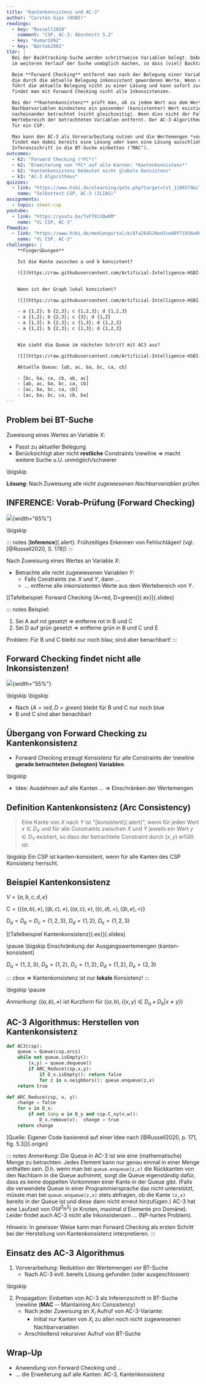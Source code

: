 ```yaml
---
title: "Kantenkonsistenz und AC-3"
author: "Carsten Gips (HSBI)"
readings:
  - key: "Russell2020"
    comment: "CSP, AC-3: Abschnitt 5.2"
  - key: "Kumar1992"
  - key: "Bartak2001"
tldr: |
  Bei der Backtracking-Suche werden schrittweise Variablen belegt. Dabei kann eine Belegung eine Lösung
  im weiteren Verlauf der Suche unmöglich machen, so dass (viel) Backtracking notwendig wird.

  Beim **Forward Checking** entfernt man nach der Belegung einer Variablen in allen Nachbarvariablen
  die durch die aktuelle Belegung inkonsistent gewordenen Werte. Wenn dabei ein Wertebereich leer wird,
  führt die aktuelle Belegung nicht zu einer Lösung und kann sofort zurückgenommen werden. Allerdings
  findet man mit Forward Checking nicht alle Inkonsistenzen.

  Bei der **Kantenkonsistenz** prüft man, ob zu jedem Wert aus dem Wertebereich einer Variablen in den
  Nachbarvariablen mindestens ein passender (konsistenter) Wert existiert. Dabei werden die Constraints
  nacheinander betrachtet (nicht gleichzeitig). Wenn dies nicht der Fall ist, wird der Wert aus dem
  Wertebereich der betrachteten Variablen entfernt. Der AC-3-Algorithmus erzeugt schrittweise Kantenkonsistenz
  für ein CSP.

  Man kann den AC-3 als Vorverarbeitung nutzen und die Wertemengen *vor* der BT-Suche reduzieren. Eventuell
  findet man dabei bereits eine Lösung oder kann eine Lösung ausschließen. Man kann den AC-3 auch als
  Inferenzschritt in die BT-Suche einbetten ("MAC").
outcomes:
  - k2: "Forward Checking (*FC*)"
  - k2: "Erweiterung von *FC* auf alle Kanten: *Kantenkonsistenz*"
  - k2: "Kantenkonsistenz bedeutet nicht globale Konsistenz"
  - k3: "AC-3 Algorithmus"
quizzes:
  - link: "https://www.hsbi.de/elearning/goto.php?target=tst_1106574&client_id=FH-Bielefeld"
    name: "Selbsttest CSP, AC-3 (ILIAS)"
assignments:
  - topic: sheet-csp
youtube:
  - link: "https://youtu.be/TvF78iVDwKM"
    name: "VL CSP, AC-3"
fhmedia:
  - link: "https://www.hsbi.de/medienportal/m/8fa264520ed3ce80f71936e084254d14c579ff19e2c724e914a6df761d12c3c7d22d62ebf625cc9181f29e288922785522e7cc60f9e7ce6cb369a3148b115ca7"
    name: "VL CSP, AC-3"
challenges: |
    **Fingerübungen**

    Ist die Kante zwischen a und b konsistent?

    ![](https://raw.githubusercontent.com/Artificial-Intelligence-HSBI-TDU/KI-Vorlesung/master/lecture/csp/images/csp_challenge_a.png)


    Wann ist der Graph lokal konsistent?

    ![](https://raw.githubusercontent.com/Artificial-Intelligence-HSBI-TDU/KI-Vorlesung/master/lecture/csp/images/csp_challenge_b.png)

    - a {1,2}; b {2,3}; c {1,2,3}; d {1,2,3}
    - a {1,2}; b {2,3}; c {3}; d {1,2}
    - a {1,3}; b {2,3}; c {1,3}; d {1,2,3}
    - a {1,2}; b {2,3}; c {1,3}; d {1,2,3}


    Wie sieht die Queue im nächsten Schritt mit AC3 aus?

    ![](https://raw.githubusercontent.com/Artificial-Intelligence-HSBI-TDU/KI-Vorlesung/master/lecture/csp/images/csp_challenge_c.png)

    Aktuelle Queue: [ab, ac, ba, bc, ca, cb]

    - [bc, ba, ca, cb, ab, ac]
    - [ab, ac, ba, bc, ca, cb]
    - [ac, ba, bc, ca, cb]
    - [ac, ba, bc, ca, cb, ba]
---
```



## Problem bei BT-Suche

Zuweisung eines Wertes an Variable $X$:

*   Passt zu aktueller Belegung
*   Berücksichtigt aber nicht **restliche** Constraints \newline
    => macht weitere Suche u.U. unmöglich/schwerer

\bigskip

**Lösung**: Nach Zuweisung alle *nicht zugewiesenen Nachbarvariablen* prüfen


## INFERENCE: Vorab-Prüfung (Forward Checking)

![](images/bt_search_inference.png){width="65%"}

\bigskip

::: notes
[**Inference**]{.alert}: Frühzeitiges Erkennen von Fehlschlägen! (vgl. [@Russell2020, S. 178])
:::

Nach Zuweisung eines Wertes an Variable $X$:

*   Betrachte alle nicht zugewiesenen Variablen $Y$:
    *   Falls Constraints zw. $X$ und $Y$, dann ...
    *   ... entferne alle inkonsistenten Werte aus dem Wertebereich von $Y$.

[[Tafelbeispiel:  Forward Checking (A=red, D=green)]{.ex}]{.slides}

::: notes
Beispiel:
1.  Sei A auf rot gesetzt => entferne rot in B und C
2.  Sei D auf grün gesetzt => entferne grün in B und C und E

Problem: Für B und C bleibt nur noch blau; sind aber benachbart!
:::


## Forward Checking findet nicht alle Inkonsistenzen!

![](images/forward_checking.png){width="55%"}

\bigskip
\bigskip

*   Nach $\lbrace A=red, D=green \rbrace$ bleibt für B und C nur noch blue
*   B und C sind aber benachbart


## Übergang von Forward Checking zu Kantenkonsistenz

*   Forward Checking erzeugt Konsistenz für alle Constraints der \newline
    **gerade betrachteten (belegten) Variablen**.

\bigskip

*   Idee: Ausdehnen auf alle Kanten ... => Einschränken der Wertemengen


## Definition Kantenkonsistenz (Arc Consistency)

> Eine Kante von $X$ nach $Y$ ist "[konsistent]{.alert}", wenn für jeden Wert
> $x \in D_X$ und für alle Constraints zwischen $X$ und $Y$ jeweils ein Wert
> $y \in D_Y$ existiert, so dass der betrachtete Constraint durch $(x,y)$
> erfüllt ist.

\bigskip
Ein CSP ist kanten-konsistent, wenn für alle Kanten des CSP Konsistenz herrscht.


## Beispiel Kantenkonsistenz

$V = \lbrace a,b,c,d,e \rbrace$

$\mathrm{C} = \lbrace ((a,b), \ne), ((b,c), \ne), ((a,c), \ne), ((c,d), =), ((b,e), <) \rbrace$

$D_a=D_b=D_c=\lbrace 1,2,3 \rbrace$, $D_d=\lbrace 1,2 \rbrace$, $D_e=\lbrace 1,2,3 \rbrace$

[[Tafelbeispiel Kantenkonsistenz]{.ex}]{.slides}

\pause
\bigskip
Einschränkung der Ausgangswertemengen (kanten-konsistent)

$D_a=\lbrace 1,2,3 \rbrace$, $D_b=\lbrace 1,2 \rbrace$, $D_c=\lbrace 1,2 \rbrace$, $D_d=\lbrace 1,2 \rbrace$, $D_e=\lbrace 2,3 \rbrace$

::: cbox
=> Kantenkonsistenz ist nur **lokale** Konsistenz!
:::

\bigskip
\pause

*Anmerkung*: $((a,b), \ne)$ ist Kurzform für
$\left((a,b), \lbrace (x,y) \in D_a \times D_b | x \ne y \rbrace\right)$


## AC-3 Algorithmus: Herstellen von Kantenkonsistenz

``` python
def AC3(csp):
    queue = Queue(csp.arcs)
    while not queue.isEmpty():
        (x,y) = queue.dequeue()
        if ARC_Reduce(csp,x,y):
            if D_x.isEmpty(): return false
            for z in x.neighbors(): queue.enqueue(z,x)
    return true

def ARC_Reduce(csp, x, y):
    change = false
    for v in D_x:
        if not (any w in D_y and csp.C_xy(v,w)):
            D_x.remove(v);  change = true
    return change
```

[Quelle: Eigener Code basierend auf einer Idee nach [@Russell2020, p. 171, fig. 5.3]]{.origin}

::: notes
*Anmerkung*: Die Queue in AC-3 ist wie eine (mathematische) Menge zu betrachten: Jedes Element
kann nur genau einmal in einer Menge enthalten sein. D.h. wenn man bei `queue.enqueue(z,x)` die
Rückkanten von den Nachbarn in die Queue aufnimmt, sorgt die Queue eigenständig dafür, dass es
keine doppelten Vorkommen einer Kante in der Queue gibt. (Falls die verwendete Queue in einer
Programmiersprache das nicht unterstützt, müsste man bei `queue.enqueue(z,x)` stets abfragen, ob
die Kante `(z,x)` bereits in der Queue ist und diese dann nicht erneut hinzufügen.)
AC-3 hat eine Laufzeit von $O(d^3n^2)$ ($n$ Knoten, maximal $d$ Elemente pro Domäne). Leider findet
auch AC-3 nicht alle Inkonsistenzen ... (NP-hartes Problem).

*Hinweis*: In gewisser Weise kann man Forward Checking als ersten Schritt bei der
Herstellung von Kantenkonsistenz interpretieren.
:::


## Einsatz des AC-3 Algorithmus

1.  Vorverarbeitung: Reduktion der Wertemengen *vor* BT-Suche
    *   Nach AC-3 evtl. bereits Lösung gefunden (oder ausgeschlossen)

\bigskip

2.  Propagation: Einbetten von AC-3 als Inferenzschritt in BT-Suche \newline
    (**MAC** -- Maintaining Arc Consistency)
    *   Nach jeder Zuweisung an $X_i$ Aufruf von AC-3-Variante:
        *   Initial nur Kanten von $X_i$ zu allen noch nicht zugewiesenen Nachbarvariablen
    *   Anschließend rekursiver Aufruf von BT-Suche


## Wrap-Up

*   Anwendung von Forward Checking und ...
*   ... die Erweiterung auf alle Kanten: AC-3, Kantenkonsistenz
